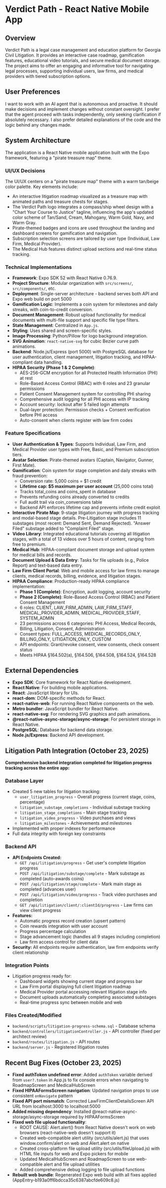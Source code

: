 # Verdict Path - React Native Mobile App

## Overview
Verdict Path is a legal case management and education platform for Georgia Civil Litigation. It provides an interactive case roadmap, gamification features, educational video tutorials, and secure medical document storage. The project aims to offer an engaging and informative tool for navigating legal processes, supporting individual users, law firms, and medical providers with tiered subscription options.

## User Preferences
I want to work with an AI agent that is autonomous and proactive. It should make decisions and implement changes without constant oversight. I prefer that the agent proceed with tasks independently, only seeking clarification if absolutely necessary. I also prefer detailed explanations of the code and the logic behind any changes made.

## System Architecture
The application is a React Native mobile application built with the Expo framework, featuring a "pirate treasure map" theme.

### UI/UX Decisions
The UI/UX centers on a "pirate treasure map" theme with a warm tan/beige color palette. Key elements include:
- An interactive litigation roadmap visualized as a treasure map with animated paths and treasure chests for stages.
- The Verdict Path logo integrates a compass/ship wheel design with a "Chart Your Course to Justice" tagline, influencing the app's updated color scheme of Tan/Sand, Cream, Mahogany, Warm Gold, Navy, and Warm Gray.
- Pirate-themed badges and icons are used throughout the landing and dashboard screens for gamification and navigation.
- Subscription selection screens are tailored by user type (Individual, Law Firm, Medical Provider).
- The Medical Hub features distinct upload sections and real-time status tracking.

### Technical Implementations
- **Framework**: Expo SDK 52 with React Native 0.76.9.
- **Project Structure**: Modular organization with `src/screens/`, `src/components/`, etc.
- **Deployment**: Single-server architecture - backend serves both API and Expo web build on port 5000
- **Gamification Logic**: Implements a coin system for milestones and daily streaks, with coin-to-credit conversion.
- **Document Management**: Robust upload functionality for medical documents with multi-file support and specific file type filters.
- **State Management**: Centralized in `App.js`.
- **Styling**: Uses shared and screen-specific styles.
- **Image Processing**: Python/Pillow for logo background integration.
- **SVG Animation**: `react-native-svg` for cubic Bezier curve path animations.
- **Backend**: Node.js/Express (port 5000) with PostgreSQL database for user authentication, client management, litigation tracking, and HIPAA-compliant data handling.
- **HIPAA Security (Phase 1 & 2 Complete)**:
  - AES-256-GCM encryption for all Protected Health Information (PHI) at rest
  - Role-Based Access Control (RBAC) with 6 roles and 23 granular permissions
  - Patient Consent Management system for controlling PHI sharing
  - Comprehensive audit logging for all PHI access with IP tracking
  - Account security: lockout after 5 failed login attempts
  - Dual-layer protection: Permission checks + Consent verification before PHI access
  - Auto-consent when clients register with law firm codes

### Feature Specifications
- **User Authentication & Types**: Supports Individual, Law Firm, and Medical Provider user types with Free, Basic, and Premium subscription tiers.
- **Avatar Selection**: Pirate-themed avatars (Captain, Navigator, Gunner, First Mate).
- **Gamification**: Coin system for stage completion and daily streaks with fraud prevention:
  - Conversion rate: 5,000 coins = $1 credit
  - **Lifetime cap: $5 maximum per user account** (25,000 coins total)
  - Tracks total_coins and coins_spent in database
  - Prevents refunding coins already converted to credits
  - Full audit trail via coin_conversions table
  - Backend API enforces lifetime cap and prevents infinite credit exploit
- **Interactive Pirate Map**: 9-stage litigation journey with progress tracking and modal-based stage details. Pre-Litigation stage includes 11 substages (most recent: Demand Sent, Demand Rejected). "Answer Filed" substage added to "Complaint Filed" stage.
- **Video Library**: Integrated educational tutorials covering all litigation stages, with a total of 13 videos over 5 hours of content, ranging from free to premium.
- **Medical Hub**: HIPAA-compliant document storage and upload system for medical bills and records.
- **Document Upload & Data Entry**: Tasks for file uploads (e.g., Police Report) and text-based data entry.
- **Law Firm Client Portal**: Web and mobile access for law firms to manage clients, medical records, billing, evidence, and litigation stages.
- **HIPAA Compliance**: Production-ready HIPAA compliance implementation:
  - **Phase 1 (Complete)**: Encryption, audit logging, account security
  - **Phase 2 (Complete)**: Role-Based Access Control (RBAC) and Patient Consent Management
  - 6 roles: CLIENT, LAW_FIRM_ADMIN, LAW_FIRM_STAFF, MEDICAL_PROVIDER_ADMIN, MEDICAL_PROVIDER_STAFF, SYSTEM_ADMIN
  - 23 permissions across 6 categories: PHI Access, Medical Records, Billing, Litigation, Consent, Administration
  - Consent types: FULL_ACCESS, MEDICAL_RECORDS_ONLY, BILLING_ONLY, LITIGATION_ONLY, CUSTOM
  - API endpoints: Grant/revoke consent, view consents, check consent status
  - Meets HIPAA §164.502(a), §164.506, §164.508, §164.524, §164.528

## External Dependencies
- **Expo SDK**: Core framework for React Native development.
- **React Native**: For building mobile applications.
- **React**: JavaScript library for UIs.
- **react-dom**: DOM-specific methods for React.
- **react-native-web**: For running React Native components on the web.
- **Metro bundler**: JavaScript bundler for React Native.
- **react-native-svg**: For rendering SVG graphics and path animations.
- **@react-native-async-storage/async-storage**: For persistent storage in React Native.
- **PostgreSQL**: Database for backend data storage.
- **Node.js/Express**: Backend API development.

## Litigation Path Integration (October 23, 2025)
**Comprehensive backend integration completed for litigation progress tracking across the entire app:**

### Database Layer
- Created 5 new tables for litigation tracking:
  - `user_litigation_progress` - Overall progress (current stage, coins, percentage)
  - `litigation_substage_completions` - Individual substage tracking
  - `litigation_stage_completions` - Main stage tracking
  - `litigation_video_progress` - Video purchases and views
  - `litigation_milestones` - Achievements and milestones
- Implemented with proper indexes for performance
- Full data integrity with foreign key constraints

### Backend API
- **API Endpoints Created:**
  - `GET /api/litigation/progress` - Get user's complete litigation progress
  - `POST /api/litigation/substage/complete` - Mark substage as completed (auto-awards coins)
  - `POST /api/litigation/stage/complete` - Mark main stage as completed (advances user)
  - `POST /api/litigation/video/progress` - Track video purchases and completion
  - `GET /api/litigation/client/:clientId/progress` - Law firms can view client progress
- **Features:**
  - Automatic progress record creation (upsert pattern)
  - Coin rewards integration with user account
  - Progress percentage calculation
  - Stage advancement logic (handles all 9 stages including completion)
  - Law firm access control for client data
- **Security:** All endpoints require authentication, law firm endpoints verify client relationship

### Integration Points
- Litigation progress ready for:
  - Dashboard widgets showing current stage and progress bar
  - Law Firm portal displaying full client litigation roadmap
  - Medical Provider portal accessing relevant litigation stage info
  - Document uploads automatically completing associated substages
  - Real-time progress sync between mobile and web

### Files Created/Modified
- `backend/scripts/litigation-progress-schema.sql` - Database schema
- `backend/controllers/litigationController.js` - API controller (fixed per architect review)
- `backend/routes/litigation.js` - API routes
- `backend/server.js` - Registered litigation routes

## Recent Bug Fixes (October 23, 2025)
- **Fixed authToken undefined error**: Added `authToken` variable derived from `user?.token` in App.js to fix console errors when navigating to RoadmapScreen and MedicalHubScreen
- **Fixed HIPAAFormsScreen navigation**: Updated navigation props to use consistent `onNavigate` pattern
- **Fixed API port mismatch**: Corrected LawFirmClientDetailsScreen API URL from localhost:3000 to localhost:5000
- **Added missing dependency**: Installed @react-native-async-storage/async-storage required by HIPAAFormsScreen
- **Fixed web file upload functionality**: 
  - ROOT CAUSE: Alert.alert() from React Native doesn't work on web browsers (react-native-web doesn't support it)
  - Created web-compatible alert utility (src/utils/alert.js) that uses window.confirm/alert on web and Alert.alert on native
  - Created cross-platform file upload utility (src/utils/fileUpload.js) with HTML file inputs for web and Expo pickers for mobile
  - Updated MedicalHubScreen and RoadmapScreen to use web-compatible alert and file upload utilities
  - Added comprehensive debug logging to file upload functions
- **Rebuilt web bundle**: Regenerated Expo web build with all fixes applied (AppEntry-b193a0ff6bdcca35c6387abcfde609c8.js)